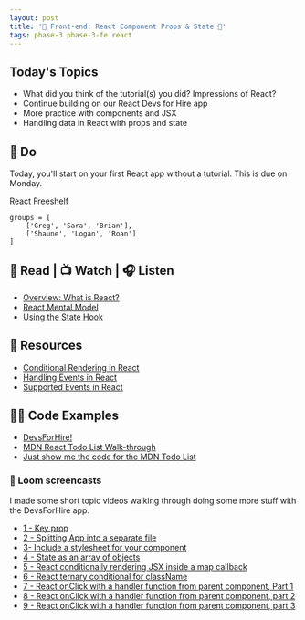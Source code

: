 ```yaml
---
layout: post
title: '🦊 Front-end: React Component Props & State 🦊'
tags: phase-3 phase-3-fe react
---
```


## Today's Topics

- What did you think of the tutorial(s) you did? Impressions of React?
- Continue building on our React Devs for Hire app
- More practice with components and JSX
- Handling data in React with props and state

## 🎯 Do

Today, you'll start on your first React app without a tutorial. This is due on Monday.

[React Freeshelf](https://classroom.github.com/a/hMMj_lpt)

```
groups = [
    ['Greg', 'Sara', 'Brian'],
    ['Shaune', 'Logan', 'Roan']
]
```

## 📖 Read | 📺 Watch | 🎧 Listen

- [Overview: What is React?](https://learnreact.design/posts/what-is-react)
- [React Mental Model](https://learnreact.design/posts/react-mental-model-html-input)
- [Using the State Hook](https://reactjs.org/docs/hooks-state.html)

## 🔖 Resources

- [Conditional Rendering in React](https://www.robinwieruch.de/conditional-rendering-react)
- [Handling Events in React](https://reactjs.org/docs/handling-events.html)
- [Supported Events in React](https://reactjs.org/docs/events.html#supported-events)

## 👨‍💻 Code Examples

- [DevsForHire!](https://github.com/Momentum-Team-8/react-devs-for-hire/)
- [MDN React Todo List Walk-through](https://developer.mozilla.org/en-US/docs/Learn/Tools_and_testing/Client-side_JavaScript_frameworks/React_todo_list_beginning)
- [Just show me the code for the MDN Todo List](https://github.com/mdn/todo-react)

### 🧶 Loom screencasts

I made some short topic videos walking through doing some more stuff with the DevsForHire app.

- [1 - Key prop](https://www.loom.com/share/f539f7647f91437fa23496ffa066a591)
- [2 - Splitting App into a separate file](https://www.loom.com/share/709e394e0ce14acc867c409e15bb27d2)
- [3- Include a stylesheet for your component](https://www.loom.com/share/c3637aacab084024814406dab2e10653)
- [4 - State as an array of objects](https://www.loom.com/share/01c5f5f20f7d4128bf57f3fb3c2d2408)
- [5 - React conditionally rendering JSX inside a map callback](https://www.loom.com/share/7812942929e44f6cb0f587acc707dbd1)
- [6 - React ternary conditional for className](https://www.loom.com/share/f1205b3636634ef0aeba33d2c5212116)
- [7 - React onClick with a handler function from parent component, Part 1 ](https://www.loom.com/share/e37ff5d32c2043839424ffe455626509)
- [8 - React onClick with a handler function from parent component, part 2](https://www.loom.com/share/843a6b30d32f456788ae9b6c603caeee)
- [9 - React onClick with a handler function from parent component, part 3](https://www.loom.com/share/cd85e3c753684978ba13183c2537acea)
